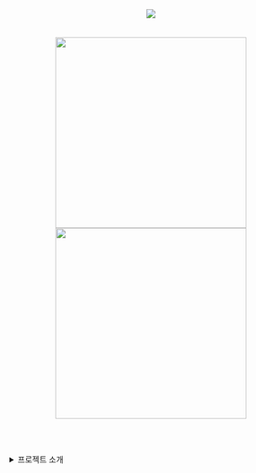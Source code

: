 
<div align=center>
  <a href="https://github.com/zhyunk">
    <img src="https://capsule-render.vercel.app/api?type=transparent&color=auto&height=100&section=header&text=Hi%20!%20🐵&fontSize=60&animation=twinkling"/>
  </a>
</div>

<br>
<br>

<!--
<div align="center">
  <a href="https://solved.ac/zhyun/">
    <img align="center" src="http://mazassumnida.wtf/api/v2/generate_badge?boj=zhyun" />
  </a>
</div>
<br>
-->

<div align="center">
  <a href="https://github.com/anuraghazra/github-readme-stats"><img align="center" src="https://github-readme-stats.vercel.app/api/top-langs/?username=zhyunk&theme=calm_pink&hide_border=true&count_private=true&include_all_commits=true&langs_count=10&size_weight=0.2&count_weight=0.8&hide=kotlin&card_width=200" height="340px"/></a>
  <a href="https://github.com/anuraghazra/github-readme-stats"><img align="center" src="https://github-readme-stats.vercel.app/api/top-langs/?username=zhyunk&theme=calm_pink&layout=pie&hide_progress=true&hide_border=true&count_private=true&include_all_commits=true&hide_title=true&langs_count=6&size_weight=0.2&count_weight=0.8&hide=kotlin" height="340px"/></a>
</div>

<br><br>

<details>
<summary>프로젝트 소개</summary>

### [simple-board-01](https://github.com/zhyun-project/simple-board-01)
![gradle](https://img.shields.io/badge/Gradle-02303A.svg?style=flat-square&logo=Gradle&logoColor=white)
![junit5](https://img.shields.io/badge/JUnit_5-25A162?style=flat-square&logo=&logoColor=white)
![java](https://img.shields.io/badge/Java-ED8B00?style=flat-square&logo=openjdk&logoColor=white)
![spring boot](https://img.shields.io/badge/Spring_boot_3-6DB33F?style=flat-square&logo=spring&logoColor=white)
![h2](https://img.shields.io/badge/H2-224DCA?style=flat-square&logo=h2&logoColor=white)

h2 db를 embedded 형태로 사용하여<br>
제목과 내용을 관리하는 간단한 형태의 게시판 프로젝트입니다.<br>

테스트 코드 작성을 익히기 위해 간단한 구조로 설계하였습니다.<br><br>


### [simple-board-02](https://github.com/zhyun-project/simple-board-02)
![gradle](https://img.shields.io/badge/Gradle-02303A.svg?style=flat-square&logo=Gradle&logoColor=white)
![junit5](https://img.shields.io/badge/JUnit_5-25A162?style=flat-square&logo=&logoColor=white)
![java](https://img.shields.io/badge/Java-ED8B00?style=flat-square&logo=openjdk&logoColor=white)
![spring boot](https://img.shields.io/badge/Spring_boot_3-6DB33F?style=flat-square&logo=spring&logoColor=white)
![spring security](https://img.shields.io/badge/Spring_Security-6DB33F?style=flat-square&logo=Spring-Security&logoColor=white)
![jwt](https://img.shields.io/badge/JWT-000?style=flat-square&logo=jsonwebtokens&logoColor=white)
![redis](https://img.shields.io/badge/redis-%23DD0031.svg?&style=flat-square&logo=redis&logoColor=white)
![h2](https://img.shields.io/badge/H2-224DCA?style=flat-square&logo=h2&logoColor=white)


simple-board-01 프로젝트에<br>
사용자 관리를 추가한 프로젝트입니다. (미완)<br>

JWT와 시큐리티를 적용하여 사용자 로그인 및 권한에 따른 접근 제한 구현과  
멀티 모듈 프로젝트 구현이 목표입니다.<br>

도메인이 2개(사용자, 게시글)이기 때문에 멀티 모듈 구조를 시도해보게 되었고,  
사용자 관리 모듈과 게시글 관리 모듈 그리고 gateway 모듈 순서로 구현하고자 계획하였습니다.<br><br>

</details>


